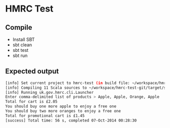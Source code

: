 HMRC Test
=========


Compile
----

  - Install SBT
  - sbt clean
  - sbt test
  - sbt run


Expected output
--------------

```sh
[info] Set current project to hmrc-test (in build file: ~/workspace/hmrc-test-git/)
[info] Compiling 11 Scala sources to ~/workspace/hmrc-test-git/target/scala-2.11/classes...
[info] Running uk.gov.hmrc.cli.Launcher 
Enter comma-delimited list of products > Apple, Apple, Orange, Apple
Total for cart is £2.05
You should buy one more apple to enjoy a free one
You should buy two more oranges to enjoy a free one
Total for promotional cart is £1.45
[success] Total time: 56 s, completed 07-Oct-2014 00:28:30
```

